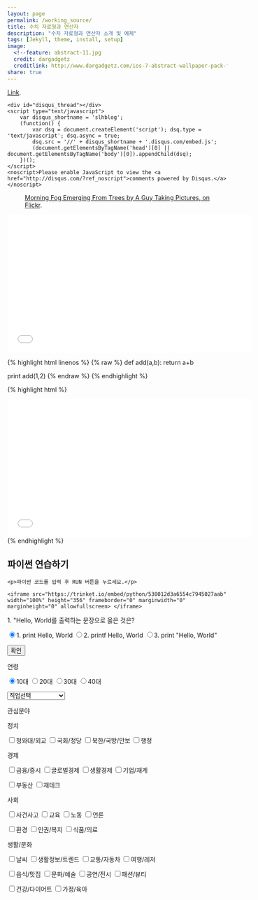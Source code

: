 ```yaml
---
layout: page
permalink: /working_source/
title: 수치 자료형과 연산자
description: "수치 자료형과 연산자 소개 및 예제"
tags: [Jekyll, theme, install, setup]
image:
  <!--feature: abstract-11.jpg
  credit: dargadgetz
  creditlink: http://www.dargadgetz.com/ios-7-abstract-wallpaper-pack-for-iphone-5-and-ipod-touch-retina/-->
share: true
---
```


<!-- 댓글 기능 -->
<html>
<body>
<a href="http://foo.com/bar.html#disqus_thread">Link</a>.

    <div id="disqus_thread"></div>
    <script type="text/javascript">
        var disqus_shortname = 'slhblog';
        (function() {
            var dsq = document.createElement('script'); dsq.type = 'text/javascript'; dsq.async = true;
            dsq.src = '//' + disqus_shortname + '.disqus.com/embed.js';
            (document.getElementsByTagName('head')[0] || document.getElementsByTagName('body')[0]).appendChild(dsq);
        })();
    </script>
    <noscript>Please enable JavaScript to view the <a href="http://disqus.com/?ref_noscript">comments powered by Disqus.</a></noscript>

</body>
</html>

<!-- 이미지 기능 -->
<figure>
	<a href="http://farm9.staticflickr.com/8426/7758832526_cc8f681e48_b.jpg"><img src="http://farm9.staticflickr.com/8426/7758832526_cc8f681e48_c.jpg" alt=""></a>
	<figcaption><a href="http://www.flickr.com/photos/80901381@N04/7758832526/" title="Morning Fog Emerging From Trees by A Guy Taking Pictures, on Flickr">Morning Fog Emerging From Trees by A Guy Taking Pictures, on Flickr</a>.</figcaption>
</figure>

<!-- 동영상 기능 -->
<iframe width="560" height="315" src="//www.youtube.com/embed/SU3kYxJmWuQ" frameborder="0"> </iframe>

<!-- 코드입력부 기능 -->
{% highlight html linenos %}
{% raw %}
def add(a,b):
  return a+b
  
print add(1,2)
{% endraw %}
{% endhighlight %}


<!-- 코드 출력부 기능 -->
{% highlight html %}
<iframe width="560" height="315" src="//www.youtube.com/embed/SU3kYxJmWuQ" frameborder="0"> </iframe>
{% endhighlight %}

<!-- 파이썬 코드 실행기  -->
<html>
<body>
    <h2>파이썬 연습하기</h2>

    <p>파이썬 코드를 입력 후 RUN 버튼을 누르세요.</p>

    <iframe src="https://trinket.io/embed/python/538012d3a6554c7945027aab" width="100%" height="356" frameborder="0" marginwidth="0" marginheight="0" allowfullscreen> </iframe>
</body>
</html>

<!-- 문제풀이 -->
<div class="page">
<div class="body">
<div class="main">

<html>
<head>
<SCRIPT> 
function func(){
 //checkbox_num=관심분야 체크박스 개수
 //sex=성별정보, age=나이정보, job=직업정보, info=관심분야 정보, user_info=나이, 성별, 직업, 관심분야 통합 정도
 
 var chk=document.fm.chk;
 
 for(i=0;i<chk.length;i++){
  if(chk[i].checked==true){
   if (i == 2 ) {
    //창 뜨게 하는거
    alert('\n\n정답입니다.'+ "\n"); }
   else {
    alert('\n\n틀렸습니다. 정답은 3번, print "Hello, World"'+ "\n"); }
   break;
  }
 }
 /*
 for(i=0;i<chkage.length;i++){
  if(chkage[i].checked==true){
   age=chkage[i].value;
   break;
  }
 }
 job = document.fm.job.options[document.fm.job.selectedIndex].text;
 
 //관심분야 체크박스들의 배열 생성 및 초기화
 var a=new Array();
 a[0]=document.fm.chk_info1;
 
 var info="";
 for(i=0;i<checkbox_num;i++){
  if(a[i].checked==true){
   info+=","+a[i].value;
  }
 }
 user_info=age+","+sex+","+job+info; 
 */
 
 
}
</script>
 <title>설문조사</title>
</head>
<form name="fm" method="get">
 <p> 1. "Hello, World를 출력하는 문장으로 옳은 것은? </p>
 <input type="radio" name="chk" value=1 checked="true">1. print Hello, World
 <input type="radio" name="chk" value=2>2. printf Hello, World
 <input type="radio" name="chk" value=3>3. print "Hello, World"
 <p></p>
 
  <p><form name="input" method="post" action="">
  <input type="button" value="확인" onClick="func()"></form></p>
 
 <p>연령</p>
 <input type="radio" name="chk_age" value="십대"checked="true">10대
 <input type="radio" name="chk_age" value="이십대">20대
 <input type="radio" name="chk_age" value="삼십대">30대
 <input type="radio" name="chk_age" value="사십대">40대
 <p></p>
 
 
 <select name="job" onChange="chg(this.selectedIndex)">
  <option value="">직업선택</option>
  <option value="관리">관리</option>
   s<option value="건설">건설</option>
  <option value="경비">경비</option>
  <option value="경영">경영/회계,사무</option>
  <option value="교육">교육/연구</option>
  <option value="금융">금융/보험</option>
  <option value="군인">군인</option>
  <option value="기계">기계</option>
  <option value="농림어업">농림어업</option>
  <option value="문화">문화/예술/방송</option>
  <option value="미용">미용,숙박,여행</option>
  <option value="법률">법률/경찰/소방/교도</option>
  <option value="보건">보건/의료</option>
  <option value="사회복지">사회복지/종교</option>
  <option value="섬유">섬유/의복</option>
  <option value="식품가공">식품가공</option>
  <option value="영업">영업/판매</option>
  <option value="운전">운전/운송</option>
  <option value="전기">전기/전자</option>
  <option value="인쇄">인쇄/목재/가구</option>
  <option value="화학">화학</option>
  <option value="학생">학생</option>
  <option value="대학생">대학(원)생</option>
  <option value="기타">기타</option>
 </select>
 
 
 
 <p>관심분야</p>
 <p>정치</p>
 <p>
  <input type="checkbox" name="chk_info1" value="청와대/외교">청와대/외교
  <input type="checkbox" name="chk_info2" value="국회/정당">국회/정당
  <input type="checkbox" name="chk_info3" value="북한/국방/안보">북한/국방/안보
  <input type="checkbox" name="chk_info4" value="행정">행정
 </p>
 <p>경제</p>
 <p>
  <input type="checkbox" name="chk_info5" value="금융/증시">금융/증시
  <input type="checkbox" name="chk_info6" value="글로벌경제">글로벌경제
  <input type="checkbox" name="chk_info7" value="생활경제">생활경제
  <input type="checkbox" name="chk_info8" value="기업">기업/재계
 </p>
 <p>
  <input type="checkbox" name="chk_info9" value="부동산">부동산
  <input type="checkbox" name="chk_info10" value="재테크">재테크
 </p>
 <p>사회</p>
 <p>
  <input type="checkbox" name="chk_info11" value="사건사고">사건사고
  <input type="checkbox" name="chk_info12" value="교육">교육
  <input type="checkbox" name="chk_info13" value="노동">노동
  <input type="checkbox" name="chk_info14" value="언론">언론
 </p>
 <p>
  <input type="checkbox" name="chk_info15" value="환경">환경
  <input type="checkbox" name="chk_info16" value="인권/복지">인권/복지
  <input type="checkbox" name="chk_info17" value="식품/의료">식품/의료
 </p>
 <p>생활/문화</p>
 <p>
  <input type="checkbox" name="chk_info18" value="날씨">날씨
  <input type="checkbox" name="chk_info19" value="생활정보/트렌드">생활정보/트렌드
  <input type="checkbox" name="chk_info20" value="교통/자동차">교통/자동차
  <input type="checkbox" name="chk_info21" value="여행/레저">여행/레저
 </p>
 <p>
  <input type="checkbox" name="chk_info22" value="음식/맛집">음식/맛집
  <input type="checkbox" name="chk_info23" value="문화/예술">문화/예술
  <input type="checkbox" name="chk_info24" value="공연/전시">공연/전시
  <input type="checkbox" name="chk_info25" value="패션/뷰티">패션/뷰티
 </p>
 <p>
  <input type="checkbox" name="chk_info26" value="건강/다이어트">건강/다이어트
  <input type="checkbox" name="chk_info27" value="가정/육아">가정/육아
 </p>


 </body>
</html>

</div>
</div>
</div>
<!-- 사지선다형 문제 끝 -->
